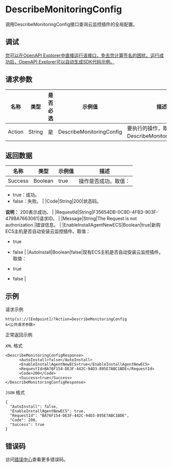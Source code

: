 # DescribeMonitoringConfig

调用DescribeMonitoringConfig接口查询云监控插件的全局配置。

## 调试

[您可以在OpenAPI Explorer中直接运行该接口，免去您计算签名的困扰。运行成功后，OpenAPI Explorer可以自动生成SDK代码示例。](https://api.aliyun.com/#product=Cms&api=DescribeMonitoringConfig&type=RPC&version=2019-01-01)

## 请求参数

|名称|类型|是否必选|示例值|描述|
|--|--|----|---|--|
|Action|String|是|DescribeMonitoringConfig|要执行的操作，取值：DescribeMonitoringConfig。 |

## 返回数据

|名称|类型|示例值|描述|
|--|--|---|--|
|Success|Boolean|true|操作是否成功。取值：

 -   true：成功。
-   false：失败。 |
|Code|String|200|状态码。

 **说明：** 200表示成功。 |
|RequestId|String|F35654DB-0C9D-4FB3-903F-479BA7663061|请求ID。 |
|Message|String|The Request is not authorization.|错误信息。 |
|EnableInstallAgentNewECS|Boolean|true|新购ECS主机是否自动安装云监控插件。取值：

 -   true
-   false |
|AutoInstall|Boolean|false|现有ECS主机是否自动安装云监控插件。取值：

 -   true
-   false |

## 示例

请求示例

```
http(s)://[Endpoint]/?Action=DescribeMonitoringConfig
&<公共请求参数>
```

正常返回示例

`XML` 格式

```
<DescribeMonitoringConfigResponse>
	  <AutoInstall>false</AutoInstall>
	  <EnableInstallAgentNewECS>true</EnableInstallAgentNewECS>
	  <RequestId>BA76F154-DE3F-442C-94D3-895E7ABC1BDE</RequestId>
	  <Code>200</Code>
	  <Success>true</Success>
</DescribeMonitoringConfigResponse>
```

`JSON` 格式

```
{
  "AutoInstall": false,
  "EnableInstallAgentNewECS": true,
  "RequestId": "BA76F154-DE3F-442C-94D3-895E7ABC1BDE",
  "Code": 200,
  "Success": true
}
```

## 错误码

访问[错误中心](https://error-center.alibabacloud.com/status/product/Cms)查看更多错误码。

